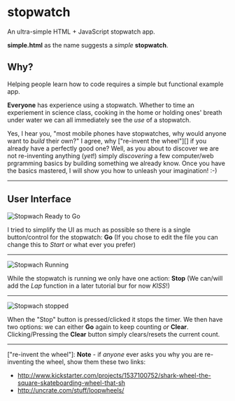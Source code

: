 stopwatch
=========

An ultra-simple HTML + JavaScript stopwatch app.

**simple.html** as the name suggests a *simple* **stopwatch**.

## Why?

Helping people learn how to code requires a simple but functional example app.

**Everyone** has experience using a stopwatch. Whether to time an experiement in science class, cooking in the home or holding ones' breath under water we can all immediately see the *use* of a stopwatch.

Yes, I hear you, "most mobile phones have stopwatches, why would anyone want to *build* their own?"
I agree, why ["re-invent the wheel"][] if you already have a perfectly good one?
Well, as you about to discover we are not re-inventing anything (*yet*!) simply *discovering* a few computer/web prgramming basics by building something we already know.
Once you have the basics mastered, I will show you how to unleash your imagination! :-)


- - -

## User Interface


![Stopwach Ready to Go](https://raw.github.com/nelsonic/stopwatch/master/screenshots/Stopwatch-go.png "Simple Stopwatch Ready to Go!")

I tried to simplify the UI as much as possible so there is a single button/control for the stopwatch: **Go**
(If you chose to edit the file you can change this to *Start* or what ever you prefer)

- - -

![Stopwach Running](https://raw.github.com/nelsonic/stopwatch/master/screenshots/Stopwatch-10hrs-running.png "Simple Stopwatch Running")

While the stopwatch is running we only have one action: **Stop**
(We can/will add the *Lap* function in a later tutorial bur for now *KISS*!)

- - -

![Stopwach stopped](https://raw.github.com/nelsonic/stopwatch/master/screenshots/Stopwatch-10hrs-stopped.png "Simple Stopwatch Stopped")

When the "Stop" button is pressed/clicked it stops the timer.
We then have two options: we can either **Go** again to keep counting *or* **Clear**.
Clicking/Pressing the **Clear** button simply clears/resets the current count.

- - -

["re-invent the wheel"]: **Note** - if *anyone* ever asks you why you are re-inventing the wheel, show them these two links:

- http://www.kickstarter.com/projects/1537100752/shark-wheel-the-square-skateboarding-wheel-that-sh
- http://uncrate.com/stuff/loopwheels/